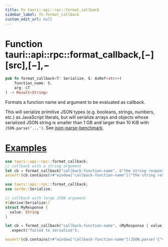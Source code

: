 ```yaml
---
title: Fn tauri::api::rpc::format_callback
sidebar_label: fn.format_callback
custom_edit_url: null
---
```


# Function tauri::api::rpc::format_callback,\[−]\[src],\[−],−

```rs
pub fn format_callback<T: Serialize, S: AsRef<str>>(
    function_name: S, 
    arg: &T
) -> Result<String>
```

Formats a function name and argument to be evaluated as callback.

This will serialize primitive JSON types (e.g. booleans, strings, numbers, etc.) as JavaScript literals, but will serialize arrays and objects whose serialized JSON string is smaller than 1 GB and larger than 10 KiB with `JSON.parse('...')`. See [json-parse-benchmark](https://github.com/GoogleChromeLabs/json-parse-benchmark).

# [Examples](/docs/api/rust/tauri/about:blank#examples)

```rs
use tauri::api::rpc::format_callback;
// callback with a string argument
let cb = format_callback("callback-function-name", &"the string response").expect("failed to serialize");
assert!(cb.contains(r#"window["callback-function-name"]("the string response")"#));
```

```rs
use tauri::api::rpc::format_callback;
use serde::Serialize;

// callback with large JSON argument
#[derive(Serialize)]
struct MyResponse {
  value: String
}

let cb = format_callback("callback-function-name", &MyResponse { value: String::from_utf8(vec&#33;[b'X'; 10_240]).unwrap()})
  .expect("failed to serialize");

assert!(cb.contains(r#"window["callback-function-name"](JSON.parse('{"value":"XXXXXXXXX"#));
```
